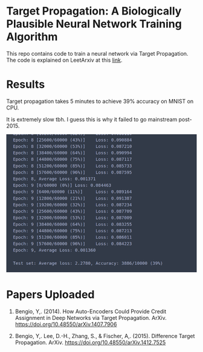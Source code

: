 # Target Propagation: A Biologically Plausible Neural Network Training Algorithm

This repo contains code to train a neural network via Target Propagation. The code is explained on LeetArxiv at this [link](https://leetarxiv.substack.com/p/target-propagation).

# Results
Target propagation takes 5 minutes to achieve 39% accuracy on MNIST on CPU. 

It is extremely slow tbh. I guess this is why it failed to go mainstream post-2015.

![MNIST Results](MNISTresults.png)

# Papers Uploaded
1. Bengio, Y,. (2014). How Auto-Encoders Could Provide Credit Assignment in Deep Networks via Target Propagation. ArXiv. https://doi.org/10.48550/arXiv.1407.7906

2. Bengio, Y,. Lee, D.-H., Zhang, S., & Fischer, A,. (2015). Difference Target Propagation. ArXiv. https://doi.org/10.48550/arXiv.1412.7525
